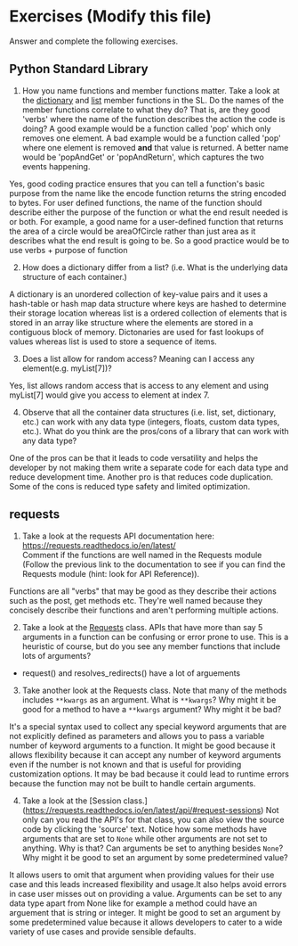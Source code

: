 # Exercises (Modify this file)

Answer and complete the following exercises.

## Python Standard Library

1. How you name functions and member functions matter. Take a look at the [dictionary](https://docs.python.org/3/library/stdtypes.html#typesmapping) 
and [list](https://docs.python.org/3/library/stdtypes.html#sequence-types-list-tuple-range) member functions in the SL. 
Do the names of the member functions correlate to what they do? That is, are they good 'verbs' where the name of the function describes the action the code is doing? A good example would be a function called 'pop' which only removes one element. A bad example would be a function called 'pop' where one element is removed **and** that value is returned. A better name would be 'popAndGet' or 'popAndReturn', which captures the two events happening.

Yes, good coding practice ensures that you can tell a function's basic purpose from the name like the encode function returns the string encoded to bytes. For user defined functions, the name of the function should describe either the purpose of the function or what the end result needed is or both. For example, a good name for a user-defined function that returns the area of a circle would be areaOfCircle rather than just area as it describes what the end result is going to be. So a good practice would be to use verbs + purpose of function

2. How does a dictionary differ from a list? (i.e. What is the underlying data structure of each container.)

A dictionary is an unordered collection of key-value pairs and it uses a hash-table or hash map data structure where keys are hashed to determine their storage location whereas list is a ordered collection of elements that is stored in an array like structure where the elements are stored in a contiguous block of memory. Dictonaries are used for fast lookups of values whereas list is used to store a sequence of items.

3. Does a list allow for random access? Meaning can I access any element(e.g. myList[7])?

Yes, list allows random access that is access to any element and using myList[7] would give you access to element at index 7.

4. Observe that all the container data structures (i.e. list, set, dictionary, etc.) can work with any data type (integers, floats, custom data types, etc.). 
What do you think are the pros/cons of a library that can work with any data type?

One of the pros can be that it leads to code versatility and helps the developer by not making them write a separate code for each data type and reduce development time. Another pro is that reduces code duplication. Some of the cons is reduced type safety and limited optimization.

## requests

1. Take a look at the requests API documentation here: https://requests.readthedocs.io/en/latest/  
Comment if the functions are well named in the Requests module (Follow the previous link to the documentation to see if you can find the Requests module (hint: look for API Reference)).

Functions are all "verbs" that may be good as they describe their actions such as the post, get methods etc. They're well named because they concisely describe their functions and aren't performing multiple actions.

2. Take a look at the [Requests](https://requests.readthedocs.io/en/latest/api/#lower-level-classes) class. APIs that have more than say 5 arguments in a function can be confusing or error prone to use. This is a heuristic of course, but do you see any member functions that include lots of arguments?

- request() and resolves_redirects() have a lot of arguements

3. Take another look at the Requests class. Note that many of the methods includes `**kwargs` as an argument. What is `**kwargs`? Why might it be good for a method to have a `**kwargs` argument? Why might it be bad?  

It's a special syntax used to collect any special keyword arguments that are not explicitly defined as parameters and allows you to pass a variable number of keyword arguments to a function. It might be good because it allows flexibility because it can accept any number of keyword arguments even if the number is not known and that is useful for providing customization options. It may be bad because it could lead to runtime errors because the function may not be built to handle certain arguments.

4. Take a look at the [Session class.] (https://requests.readthedocs.io/en/latest/api/#request-sessions) Not only can you read the API's for that class, you can also view the source code by clicking the 'source' text. 
Notice how some methods have arguments that are set to `None` while other arguments are not set to anything. Why is that? Can arguments be set to anything besides `None`? Why might it be good to set an argument by some predetermined value?

It allows users to omit that argument when providing values for their use case and this leads increased flexibility and usage.It also helps avoid errors in case user misses out on providing a value. Arguments can be set to any data type apart from None like for example a method could have an arguement that is string or integer. It might be good to set an argument by some predetermined value because it allows developers to cater to a wide variety of use cases and provide sensible defaults.
